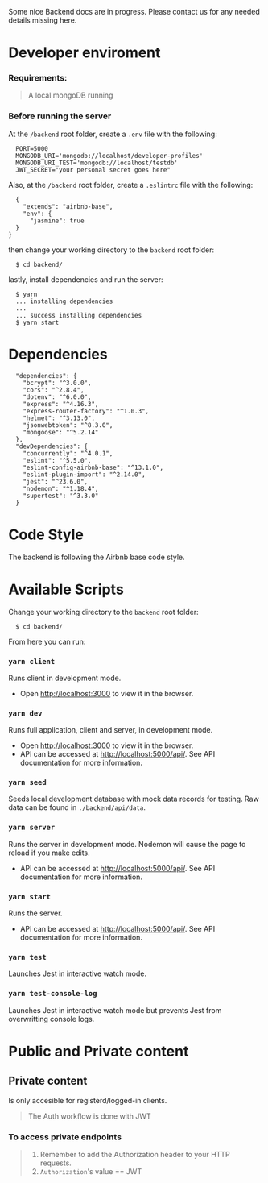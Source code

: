 Some nice Backend docs are in progress.
Please contact us for any needed details missing here.

# Developer enviroment

### Requirements:

> A local mongoDB running

### Before running the server

At the `/backend` root folder, create a `.env` file with the following:

```
  PORT=5000
  MONGODB_URI='mongodb://localhost/developer-profiles'
  MONGODB_URI_TEST='mongodb://localhost/testdb'
  JWT_SECRET="your personal secret goes here"
```

Also, at the `/backend` root folder, create a `.eslintrc` file with the following:

```
  {
    "extends": "airbnb-base",
    "env": {
      "jasmine": true
  }
}
```

then change your working directory to the `backend` root folder:

```
  $ cd backend/
```

lastly, install dependencies and run the server:

```
  $ yarn
  ... installing dependencies
  ...
  ... success installing dependencies
  $ yarn start
```

# Dependencies

```
  "dependencies": {
    "bcrypt": "^3.0.0",
    "cors": "^2.8.4",
    "dotenv": "^6.0.0",
    "express": "^4.16.3",
    "express-router-factory": "^1.0.3",
    "helmet": "^3.13.0",
    "jsonwebtoken": "^8.3.0",
    "mongoose": "^5.2.14"
  },
  "devDependencies": {
    "concurrently": "^4.0.1",
    "eslint": "^5.5.0",
    "eslint-config-airbnb-base": "^13.1.0",
    "eslint-plugin-import": "^2.14.0",
    "jest": "^23.6.0",
    "nodemon": "^1.18.4",
    "supertest": "^3.3.0"
  }
```

# Code Style

The backend is following the Airbnb base code style.

# Available Scripts

Change your working directory to the `backend` root folder:

```
  $ cd backend/
```

From here you can run:

### `yarn client`

Runs client in development mode.

- Open [http://localhost:3000](http://localhost:3000) to view it in the browser.

### `yarn dev`

Runs full application, client and server, in development mode.

- Open [http://localhost:3000](http://localhost:3000) to view it in the browser.
- API can be accessed at [http://localhost:5000/api/](http://localhost:5000/api/). See API documentation for more information.

### `yarn seed`

Seeds local development database with mock data records for testing. Raw data can be found in `./backend/api/data`.

### `yarn server`

Runs the server in development mode. Nodemon will cause the page to reload if you make edits.

- API can be accessed at [http://localhost:5000/api/](http://localhost:5000/api/). See API documentation for more information.

### `yarn start`

Runs the server.

- API can be accessed at [http://localhost:5000/api/](http://localhost:5000/api/). See API documentation for more information.

### `yarn test`

Launches Jest in interactive watch mode.

### `yarn test-console-log`

Launches Jest in interactive watch mode but prevents Jest from overwritting console logs.

# Public and Private content

## Private content

Is only accesible for registerd/logged-in clients.

> The Auth workflow is done with JWT

### To access private endpoints

> 1. Remember to add the Authorization header to your HTTP requests.
> 2. `Authorization`'s value == JWT
